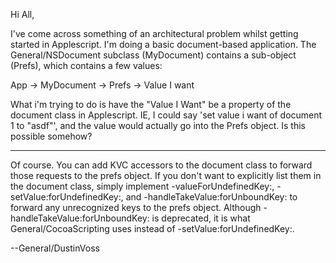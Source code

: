 Hi All,

I've come across something of an architectural problem whilst getting started in Applescript.  I'm doing a basic document-based application.  The General/NSDocument subclass (MyDocument) contains a sub-object (Prefs), which contains a few values:

App -> MyDocument -> Prefs -> Value I want

What i'm trying to do is have the "Value I Want" be a property of the document class in Applescript.  IE, I could say 'set value i want of document 1 to "asdf"', and the value would actually go into the Prefs object.  Is this possible somehow?

----

Of course. You can add KVC accessors to the document class to forward those requests to the prefs object. If you don't want to explicitly list them in the document class, simply implement     -valueForUndefinedKey:,     -setValue:forUndefinedKey:, and     -handleTakeValue:forUnboundKey: to forward any unrecognized keys to the prefs object. Although     -handleTakeValue:forUnboundKey: is deprecated, it is what General/CocoaScripting uses instead of     -setValue:forUndefinedKey:.

--General/DustinVoss